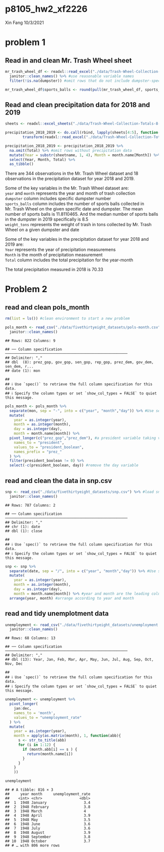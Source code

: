 p8105\_hw2\_xf2226
================
Xin Fang
10/3/2021

# problem 1

## Read in and clean Mr. Trash Wheel sheet

``` r
mr_trash_wheel_df <- readxl::read_excel("./data/Trash-Wheel-Collection-Totals-8-6-19.xlsx", sheet = 1, range = cellranger::cell_cols("A:N"), skip = 1) %>% # specified the sheet in the Excel file, using sheet = 1; omited non-data entries, using range = cellranger::cell_cols("A:N") and skip = 1
  janitor::clean_names() %>% #use reasonable variable names
  filter(!is.na(dumpster)) #omit rows that do not include dumpster-specific data

mr_trash_wheel_df$sports_balls <- round(pull(mr_trash_wheel_df, sports_balls), 0) #round the number of sports balls to the nearest integer
```

## Read and clean precipitation data for 2018 and 2019

``` r
sheets <- readxl::excel_sheets("./data/Trash-Wheel-Collection-Totals-8-6-19.xlsx") #read in sheets

precipitation_2018_2019 <- do.call(rbind, lapply(sheets[4:5], function(X) 
        transform(readxl::read_excel("./data/Trash-Wheel-Collection-Totals-8-6-19.xlsx", sheet = X, skip = 1), sheetname = X))) #rbind the two seperate sheets and add a column containing the sheetnames

precipitation_2018_2019 <- precipitation_2018_2019 %>% 
  na.omit(Total) %>% #omit rows without precipitation data
  mutate(Year = substr(sheetname, 1, 4), Month = month.name[Month]) %>%  #add a variable for year and convert month to a character variable
  select(Year, Month, Total) %>% 
  as_tibble()
```

There are 344 observations in the Mr. Trash Wheel dataset and 18
observations in the precipitation dataset for year 2018 and 2019.

Some of the key variables in the Mr. Trash Wheel dataset are:  
`year` and `month` represents the year and month of trash collection  
`dumpster` column includes specific dumpster number  
`sports_balls` column includes the number of sports balls collected in
Mr. Trash Wheel on the given specific date and dumpster. The mean number
of sports balls is 11.8110465. And the median number of sports balls in
the dumpster in 2019 specifically is 8.5  
`weight_tons` represents the weight of trash in tons collected by
Mr. Trash Wheel on a given dumpster and date  

Some of the key variables in the precipitation dataset for year 2018 and
2019 are:  
`Year` represents the year of precipitation measuremens  
`Month` is the month of precipitation measurement  
`Total` column includes the total precipitation for the year-month  

The total precipitation measured in 2018 is 70.33

# Problem 2

## read and clean pols\_month

``` r
rm(list = ls()) #clean environment to start a new problem

pols_month <- read_csv("./data/fivethirtyeight_datasets/pols-month.csv") %>% #load pols_month dataset
  janitor::clean_names() 
```

    ## Rows: 822 Columns: 9

    ## ── Column specification ────────────────────────────────────────────────────────
    ## Delimiter: ","
    ## dbl  (8): prez_gop, gov_gop, sen_gop, rep_gop, prez_dem, gov_dem, sen_dem, r...
    ## date (1): mon

    ## 
    ## ℹ Use `spec()` to retrieve the full column specification for this data.
    ## ℹ Specify the column types or set `show_col_types = FALSE` to quiet this message.

``` r
pols_month <- pols_month %>%
  separate(mon, sep = "-", into = c("year", "month","day")) %>% #Use separate() to break up the variable mon into integer variables year, month, and day
  mutate(
    year = as.integer(year), 
    month = as.integer(month), 
    day = as.integer(day),
    month = month.name[month]) %>% 
  pivot_longer(c("prez_gop","prez_dem"), #a president variable taking values gop and dem
    names_to = "president",
    values_to = "president_boolean",
    names_prefix = "prez_"
  ) %>% 
  filter(president_boolean != 0) %>% 
  select(-c(president_boolean, day)) #remove the day variable
```

## read and clean the data in snp.csv

``` r
snp <- read_csv("./data/fivethirtyeight_datasets/snp.csv") %>% #load snp dataset
  janitor::clean_names() 
```

    ## Rows: 787 Columns: 2

    ## ── Column specification ────────────────────────────────────────────────────────
    ## Delimiter: ","
    ## chr (1): date
    ## dbl (1): close

    ## 
    ## ℹ Use `spec()` to retrieve the full column specification for this data.
    ## ℹ Specify the column types or set `show_col_types = FALSE` to quiet this message.

``` r
snp <- snp %>%
  separate(date, sep = "/", into = c("year", "month","day")) %>% #Use separate() to break up the variable mon into integer variables year, month, and day
  mutate(
    year = as.integer(year), 
    month = as.integer(month), 
    day = as.integer(day),
    month = month.name[month]) %>% #year and month are the leading columns
  arrange(year, month) #arrange according to year and month
```

## read and tidy unemplotment data

``` r
unemployment <- read_csv("./data/fivethirtyeight_datasets/unemployment.csv") %>% 
  janitor::clean_names() 
```

    ## Rows: 68 Columns: 13

    ## ── Column specification ────────────────────────────────────────────────────────
    ## Delimiter: ","
    ## dbl (13): Year, Jan, Feb, Mar, Apr, May, Jun, Jul, Aug, Sep, Oct, Nov, Dec

    ## 
    ## ℹ Use `spec()` to retrieve the full column specification for this data.
    ## ℹ Specify the column types or set `show_col_types = FALSE` to quiet this message.

``` r
unemployment <- unemployment %>% 
  pivot_longer(
    jan:dec, 
    names_to = 'month', 
    values_to = "unemployment_rate"
  ) %>% 
  mutate(
    year = as.integer(year),
    month = apply(as.matrix(month), 1, function(abb){
      s <- str_to_title(abb)
      for (i in 1:12) {
        if (month.abb[i] == s ) {
          return(month.name[i])
        }
      }
    }
    ))

unemployment
```

    ## # A tibble: 816 × 3
    ##     year month     unemployment_rate
    ##    <int> <chr>                 <dbl>
    ##  1  1948 January                 3.4
    ##  2  1948 February                3.8
    ##  3  1948 March                   4  
    ##  4  1948 April                   3.9
    ##  5  1948 May                     3.5
    ##  6  1948 June                    3.6
    ##  7  1948 July                    3.6
    ##  8  1948 August                  3.9
    ##  9  1948 September               3.8
    ## 10  1948 October                 3.7
    ## # … with 806 more rows
